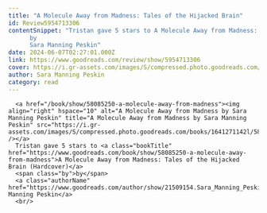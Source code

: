 ```yaml
---
title: "A Molecule Away from Madness: Tales of the Hijacked Brain"
id: Review5954713306
contentSnippet: "Tristan gave 5 stars to A Molecule Away from Madness: Tales of the Hijacked Brain (Hardcover)
      by
      Sara Manning Peskin"
date: 2024-06-07T02:27:01.000Z
link: https://www.goodreads.com/review/show/5954713306
cover: https://i.gr-assets.com/images/S/compressed.photo.goodreads.com/books/1641271142l/58085250._SY75_.jpg
author: Sara Manning Peskin
category: read
---
```


      
      <a href="/book/show/58085250-a-molecule-away-from-madness"><img align="right" hspace="10" alt="A Molecule Away from Madness by Sara Manning Peskin" title="A Molecule Away from Madness by Sara Manning Peskin" src="https://i.gr-assets.com/images/S/compressed.photo.goodreads.com/books/1641271142l/58085250._SY75_.jpg" /></a>
      Tristan gave 5 stars to <a class="bookTitle" href="https://www.goodreads.com/book/show/58085250-a-molecule-away-from-madness">A Molecule Away from Madness: Tales of the Hijacked Brain (Hardcover)</a>
      <span class="by">by</span>
      <a class="authorName" href="https://www.goodreads.com/author/show/21509154.Sara_Manning_Peskin">Sara Manning Peskin</a>
      <br/>